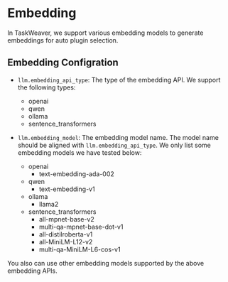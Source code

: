 # Embedding

In TaskWeaver, we support various embedding models to generate embeddings for auto plugin selection.


## Embedding Configration

- `llm.embedding_api_type`: The type of the embedding API. We support the following types:
  - openai
  - qwen
  - ollama
  - sentence_transformers

- `llm.embedding_model`: The embedding model name. The model name should be aligned with `llm.embedding_api_type`.
   We only list some embedding models we have tested below:
  - openai
    - text-embedding-ada-002
  - qwen
    - text-embedding-v1
  - ollama
    - llama2
  - sentence_transformers
    - all-mpnet-base-v2
    - multi-qa-mpnet-base-dot-v1
    - all-distilroberta-v1
    - all-MiniLM-L12-v2
    - multi-qa-MiniLM-L6-cos-v1

You also can use other embedding models supported by the above embedding APIs. 